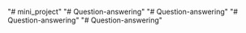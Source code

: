 "# mini_project" 
"# Question-answering" 
"# Question-answering" 
"# Question-answering" 
"# Question-answering" 
